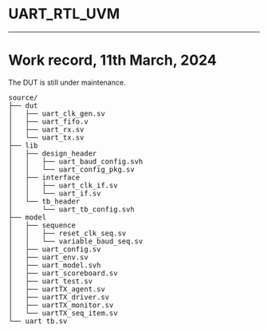 # UART_RTL_UVM

---

# Work record, 11th March, 2024
The DUT is still under maintenance.
<pre>
source/
├── dut
│   ├── uart_clk_gen.sv
│   ├── uart_fifo.v
│   ├── uart_rx.sv
│   └── uart_tx.sv
├── lib
│   ├── design_header
│   │   ├── uart_baud_config.svh
│   │   └── uart_config_pkg.sv
│   ├── interface
│   │   ├── uart_clk_if.sv
│   │   └── uart_if.sv
│   └── tb_header
│       └── uart_tb_config.svh
├── model
│   ├── sequence
│   │   ├── reset_clk_seq.sv
│   │   └── variable_baud_seq.sv
│   ├── uart_config.sv
│   ├── uart_env.sv
│   ├── uart_model.svh
│   ├── uart_scoreboard.sv
│   ├── uart_test.sv
│   ├── uartTX_agent.sv
│   ├── uartTX_driver.sv
│   ├── uartTX_monitor.sv
│   └── uartTX_seq_item.sv
└── uart_tb.sv
</pre>
